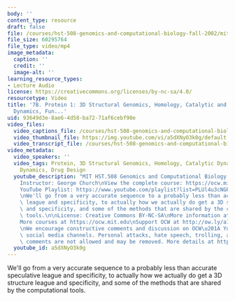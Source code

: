 ```yaml
---
body: ''
content_type: resource
draft: false
file: /courses/hst-508-genomics-and-computational-biology-fall-2002/mithst_508f02_lec7b_360p_16_9.mp4
file_size: 60295764
file_type: video/mp4
image_metadata:
  caption: ''
  credit: ''
  image-alt: ''
learning_resource_types:
- Lecture Audio
license: https://creativecommons.org/licenses/by-nc-sa/4.0/
resourcetype: Video
title: '7B. Protein 1: 3D Structural Genomics, Homology, Catalytic and Regulatory
  Dynamics, Fun...'
uid: 93649d3e-8ae6-4d58-ba72-71af6cebf90e
video_files:
  video_captions_file: /courses/hst-508-genomics-and-computational-biology-fall-2002/1Bu3GfW1qsooIEKwa99ZdEZlqZrp1-FEn_transcript.webvtt
  video_thumbnail_file: https://img.youtube.com/vi/a5dXNyO3k0g/default.jpg
  video_transcript_file: /courses/hst-508-genomics-and-computational-biology-fall-2002/1Bu3GfW1qsooIEKwa99ZdEZlqZrp1-FEn_transcript.pdf
video_metadata:
  video_speakers: ''
  video_tags: Protein, 3D Structural Genomics, Homology, Catalytic Dynamics, Regulatory
    Dynamics, Drug Design
  youtube_description: "MIT HST.508 Genomics and Computational Biology, Fall 2002\n\
    Instructor: George Church\nView the complete course: https://ocw.mit.edu/courses/hst-508-genomics-and-computational-biology-fall-2002/\n\
    YouTube Playlist: https://www.youtube.com/playlist?list=PLUl4u3cNGP61gaHWysmlYNeGsuUI8y5GV\n\
    \nWe'll go from a very accurate sequence to a probably less than accurate speculative\
    \ league and specificity, to actually how we actually do get a 3D structure league\
    \ and specificity, and some of the methods that are shared by the computational\
    \ tools.\n\nLicense: Creative Commons BY-NC-SA\nMore information at https://ocw.mit.edu/terms\n\
    More courses at https://ocw.mit.edu\nSupport OCW at http://ow.ly/a1If50zVRlQ\n\
    \nWe encourage constructive comments and discussion on OCW\u201A YouTube and other\
    \ social media channels. Personal attacks, hate speech, trolling, and inappropriate\
    \ comments are not allowed and may be removed. More details at https://ocw.mit.edu/comments."
  youtube_id: a5dXNyO3k0g
---
```

We'll go from a very accurate sequence to a probably less than accurate speculative league and specificity, to actually how we actually do get a 3D structure league and specificity, and some of the methods that are shared by the computational tools.